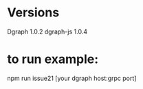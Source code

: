 # Versions

Dgraph 1.0.2
dgraph-js 1.0.4

# to run example:

npm run issue21 [your dgraph host:grpc port]

